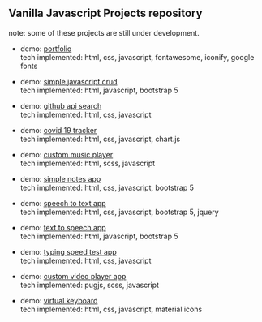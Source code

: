 ## Vanilla Javascript Projects repository

note: some of these projects are still under development.


- demo: [portfolio](https://devonlin101.github.io/javascript-projects/portfolio-js/)<br/>
tech implemented: html, css, javascript, fontawesome, iconify, google fonts

- demo: [simple javascript crud](https://devonlin101.github.io/javascript-projects/crud-js/)<br/>
tech implemented: html, javascript, bootstrap 5

- demo: [github api search](https://devonlin101.github.io/javascript-projects/api-js/)<br/>
tech implemented: html, css, javascript

- demo: [covid 19 tracker](https://devonlin101.github.io/javascript-projects/covid19-tracker-js/)<br/>
tech implemented: html, css, javascript, chart.js

- demo: [custom music player](https://devonlin101.github.io/javascript-projects/music-player-js/)<br/>
tech implemented: html, scss, javascript

- demo: [simple notes app](https://devonlin101.github.io/javascript-projects/notes-js/)<br/>
tech implemented: html, css, javascript, bootstrap 5

- demo: [speech to text app](https://devonlin101.github.io/javascript-projects/speak-text-js/)<br/>
tech implemented: html, css, javascript, bootstrap 5, jquery

- demo: [text to speech app](https://devonlin101.github.io/javascript-projects/text-to-speech-js/)<br/>
tech implemented: html, javascript, bootstrap 5

- demo: [typing speed test app](https://devonlin101.github.io/javascript-projects/typing-test-js/)<br/>
tech implemented: html, css, javascript

- demo: [custom video player app](https://devonlin101.github.io/javascript-projects/video-player-js/)<br/>
tech implemented: pugjs, scss, javascript

- demo: [virtual keyboard](https://devonlin101.github.io/javascript-projects/virtual-keyboard-js/)<br/>
tech implemented: html, css, javascript, material icons
